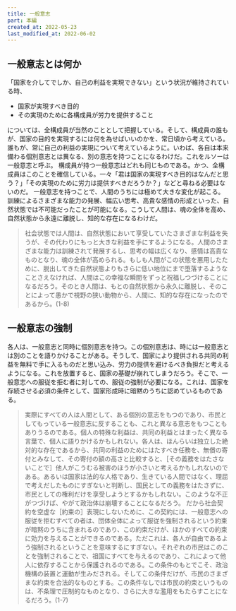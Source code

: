 ```yaml
---
title: 一般意志
part: 本編
created_at: 2022-05-23
last_modified_at: 2022-06-02
---
```


## 一般意志とは何か

「国家を介してでしか、自己の利益を実現できない」という状況が維持されている時、

- 国家が実現すべき目的
- その実現のために各構成員が労力を提供すること

については、全構成員が当然のこととして把握している。そして、構成員の誰もが、国家の目的を実現するには何を為せばいいのかを、常日頃から考えている。誰もが、常に自己の利益の実現について考えているように。いわば、各自は本来備わる個別意志とは異なる、別の意志を持つことになるわけだ。これをルソーは一般意志と呼ぶ。
構成員が持つ一般意志はどれも同じものである。かつ、全構成員はこのことを確信している。一々「君は国家の実現すべき目的はなんだと思う？」「その実現のために労力は提供すべきだろうか？」などと尋ねる必要はないのだ。
一般意志を持つことで、人間のうちには極めて大きな変化が起こる。訓練によるさまざまな能力の発展、幅広い思考、高貴な感情の形成といった、自然状態では不可能だったことが可能になる。こうして人間は、魂の全体を高め、自然状態から永遠に離脱し、知的な存在になるわけだ。

>社会状態では人間は、自然状態において享受していたさまざまな利益を失うが、その代わりにもっと大きな利益を手にするようになる。人間のさまざまな能力は訓練されて発展するし、思考の幅は広くなり、感情は高貴なものとなり、魂の全体が高められる。もしも人間がこの状態を悪用したために、脱出してきた自然状態よりもさらに低い地位にまで堕落するようなことさえなければ、人間はこの幸福な瞬間をずっと祝福しつづけることになるだろう。そのとき人間は、もとの自然状態から永久に離脱し、そのことによって愚かで視野の狭い動物から、人間に、知的な存在になったのであるから。(1-8)

## 一般意志の強制

各人は、一般意志と同時に個別意志を持つ。この個別意志は、時には一般意志とは別のことを語りかけることがある。そうして、国家により提供される共同の利益を無料で手に入るものだと思い込み、労力の提供を避けるべき負担だと考えるようになる。これを放置すると、国家の基礎が崩れてしまうだろう。そこで、一般意志への服従を拒む者に対しての、服従の強制が必要になる。これは、国家を存続させる必須の条件として、国家形成時に暗黙のうちに認めているものである。

>実際にすべての人は人間として、ある個別の意志をもつのであり、市民としてもっている一般意志に反することも、これと異なる意志をもつこともありうるのである。個人の特殊な利益は、共同の利益とはまったく異なる言葉で、個人に語りかけるかもしれない。各人は、ほんらいは独立した絶対的な存在であるから、共同の利益のためにはたすべき任務を、無償の寄付とみなして、その寄付の額の高さと比較すると、［その義務をはたさないことで］他人がこうむる被害のほうが小さいと考えるかもしれないのである。あるいは国家は法的な人格であり、生きている人間ではなく、理屈で考えだしたものにすぎないと判断し、国民としての義務をはたさずに、市民としての権利だけを享受しようとするかもしれない。このような不正がつづけば、やがて政治体は崩壊することになるだろう。
>だから社会契約を空虚な［約束の］表現にしないために、この契約には、一般意志への服従を拒むすべての者は、団体全体によって服従を強制されるという約束が暗黙のうちに含まれるのであり、この約束だけが、ほかのすべての約束に効力を与えることができるのである。ただこれは、各人が自由であるよう強制されるということを意味するにすぎない。それぞれの市民はこのことを強制されることで、祖国にすべてを与えるのであり、これによって他人に依存することから保護されるのである。この条件のもとでこそ、政治機構の装置と運動が生みだされる。そしてこの条件だけが、市民のさまざまな約束を合法的なものとする。この条件なしでは市民の約束というものは、不条理で圧制的なものとなり、さらに大きな濫用をもたらすことになるだろう。(1-7)
